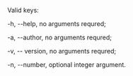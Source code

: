 Valid keys:

-h, --help, no arguments requred;

-a, --author, no arguments requred;

-v, -- version, no arguments requred;

-n, --number, optional integer argument.
